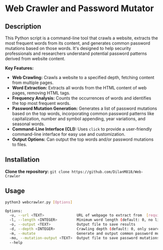 # Web Crawler and Password Mutator

## Description

This Python script is a command-line tool that crawls a website, extracts the most frequent words from its content, and generates common password mutations based on those words. It's designed to help security professionals and researchers understand potential password patterns derived from website content.

**Key Features:**

* **Web Crawling:** Crawls a website to a specified depth, fetching content from multiple pages.
* **Word Extraction:** Extracts all words from the HTML content of web pages, removing HTML tags.
* **Frequency Analysis:** Counts the occurrences of words and identifies the top most frequent words.
* **Password Mutation Generation:** Generates a list of password mutations based on the top words, incorporating common password patterns like capitalization, number and symbol appending, year variations, and seasonal words.
* **Command-Line Interface (CLI):**  Uses `click` to provide a user-friendly command-line interface for easy use and customization.
* **Output Options:** Can output the top words and/or password mutations to files.

## Installation

  **Clone the repository:**
    ```
    git clone https://github.com/DilanM818/Web-Crawler
    ```
## Usage

```bash
python3 webcrawler.py [Options]

Options:
  -u, --url <TEXT>               URL of webpage to extract from  [required]
  -l, --length <INTEGER>         Minimum word length (default: 0, no limit)
  -o, --output <TEXT>            Output file to save results
  -d, --depth <INTEGER>          Crawling depth (default: 0, only searches given URL)
  -m, --mutate                   Generate and output common password mutations
  -mo, --mutation-output <TEXT>  Output file to save password mutations
  --help                         
```

